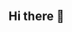 ## Hi there 👋

<!--<a heaf="https://buzzheavier.com/zmstu3nnuwji">
**JulijaNiki/JulijaNiki** is a ✨ _special_ ✨ repository because its `README.md` (this file) appears on your GitHub profile.
codeing progressbar 10 stuff
Here are some ideas to get you started:

- 🔭 I’m currently working on ...
- 🌱 I’m currently learning ...
- 👯 I’m looking to collaborate on ...
- 🤔 I’m looking for help with ...
- 💬 Ask me about ...
- 📫 How to reach me: ...
- 😄 Pronouns: ...
- ⚡ Fun fact: ...
-->
